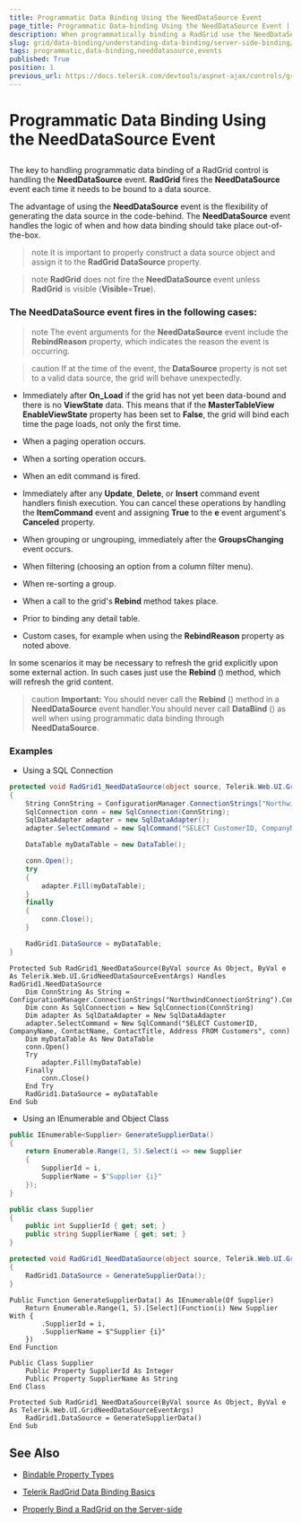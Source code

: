 ```yaml
---
title: Programmatic Data Binding Using the NeedDataSource Event
page_title: Programmatic Data-binding Using the NeedDataSource Event | RadGrid for ASP.NET AJAX Documentation
description: When programmatically binding a RadGrid use the NeedDataSource Event
slug: grid/data-binding/understanding-data-binding/server-side-binding/programmatic-data-binding-using-needdatasource-event
tags: programmatic,data-binding,needdatasource,events
published: True
position: 1
previous_url: https://docs.telerik.com/devtools/aspnet-ajax/controls/grid/data-binding/understanding-data-binding/server-side-binding/advanced-data-binding-(using-needdatasource-event)
---
```


# Programmatic Data Binding Using the NeedDataSource Event



##

The key to handling programmatic data binding of a RadGrid control is handling the **NeedDataSource** event. **RadGrid** fires the **NeedDataSource** event each time it needs to be bound to a data source.

The advantage of using the **NeedDataSource** event is the flexibility of generating the data source in the code-behind. The **NeedDataSource** event handles the logic of when and how data binding should take place out-of-the-box.

>note It is important to properly construct a data source object and assign it to the **RadGrid DataSource** property.
>

>note **RadGrid** does not fire the **NeedDataSource** event unless **RadGrid** is visible (**Visible**=**True**).
>

### The NeedDataSource event fires in the following cases:

>note The event arguments for the **NeedDataSource** event include the **RebindReason** property, which indicates the reason the event is occurring.
>

>caution If at the time of the event, the **DataSource** property is not set to a valid data source, the grid will behave  unexpectedly.
>

* Immediately after **On_Load** if the grid has not yet been data-bound and there is no **ViewState** data. This means that if the **MasterTableView** **EnableViewState** property has been set to **False**, the grid will bind each time the page loads, not only the first time.

* When a paging operation occurs.

* When a sorting operation occurs.

* When an edit command is fired.

* Immediately after any **Update**, **Delete**, or **Insert** command event handlers finish execution. You can cancel these operations by handling the **ItemCommand** event and assigning **True** to the **e** event argument's **Canceled** property.

* When grouping or ungrouping, immediately after the **GroupsChanging** event occurs.

* When filtering (choosing an option from a column filter menu).

* When re-sorting a group.

* When a call to the grid's **Rebind** method takes place.

* Prior to binding any detail table.

* Custom cases, for example when using the **RebindReason** property as noted above.

In some scenarios it may be necessary to refresh the grid explicitly upon some external action. In such cases just use the **Rebind** () method, which will refresh the grid content.

>caution  **Important:** You should never call the **Rebind** () method in a **NeedDataSource** event handler.You should never call **DataBind** () as well when using programmatic data binding through **NeedDataSource**.
>

### Examples

*   Using a SQL Connection

````C#
protected void RadGrid1_NeedDataSource(object source, Telerik.Web.UI.GridNeedDataSourceEventArgs e)
{
    String ConnString = ConfigurationManager.ConnectionStrings["NorthwindConnectionString"].ConnectionString;
    SqlConnection conn = new SqlConnection(ConnString);
    SqlDataAdapter adapter = new SqlDataAdapter();
    adapter.SelectCommand = new SqlCommand("SELECT CustomerID, CompanyName, ContactName, ContactTitle, Address FROM Customers", conn);

    DataTable myDataTable = new DataTable();

    conn.Open();
    try
    {
        adapter.Fill(myDataTable);
    }
    finally
    {
        conn.Close();
    }

    RadGrid1.DataSource = myDataTable;
}
````
````VB
Protected Sub RadGrid1_NeedDataSource(ByVal source As Object, ByVal e As Telerik.Web.UI.GridNeedDataSourceEventArgs) Handles RadGrid1.NeedDataSource
    Dim ConnString As String = ConfigurationManager.ConnectionStrings("NorthwindConnectionString").ConnectionString
    Dim conn As SqlConnection = New SqlConnection(ConnString)
    Dim adapter As SqlDataAdapter = New SqlDataAdapter
    adapter.SelectCommand = New SqlCommand("SELECT CustomerID, CompanyName, ContactName, ContactTitle, Address FROM Customers", conn)
    Dim myDataTable As New DataTable
    conn.Open()
    Try
        adapter.Fill(myDataTable)
    Finally
        conn.Close()
    End Try
    RadGrid1.DataSource = myDataTable
End Sub
````

* Using an IEnumerable and Object Class

````C#
public IEnumerable<Supplier> GenerateSupplierData()
{
    return Enumerable.Range(1, 5).Select(i => new Supplier
    {
        SupplierId = i,
        SupplierName = $"Supplier {i}"
    });
}    

public class Supplier
{
    public int SupplierId { get; set; }
    public string SupplierName { get; set; }
}

protected void RadGrid1_NeedDataSource(object source, Telerik.Web.UI.GridNeedDataSourceEventArgs e)
{
    RadGrid1.DataSource = GenerateSupplierData();
}
````
````VB
Public Function GenerateSupplierData() As IEnumerable(Of Supplier)
    Return Enumerable.Range(1, 5).[Select](Function(i) New Supplier With {
        .SupplierId = i,
        .SupplierName = $"Supplier {i}"
    })
End Function

Public Class Supplier
    Public Property SupplierId As Integer
    Public Property SupplierName As String
End Class

Protected Sub RadGrid1_NeedDataSource(ByVal source As Object, ByVal e As Telerik.Web.UI.GridNeedDataSourceEventArgs)
    RadGrid1.DataSource = GenerateSupplierData()
End Sub
````

## See Also

 * [Bindable Property Types]({{site.url}}/grid/data-binding/understanding-data-binding/telerik-radgrid-data-binding-basics)

 * [Telerik RadGrid Data Binding Basics]({{site.url}}/grid/data-binding/understanding-data-binding/telerik-radgrid-data-binding-basics)
 * [Properly Bind a RadGrid on the Server-side](https://www.telerik.com/support/kb/aspnet-ajax/grid/details/how-to-bind-radgrid-properly-on-server-side)